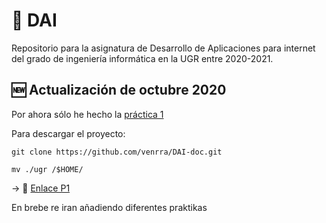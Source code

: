 # :construction: DAI
Repositorio para la asignatura de Desarrollo de Aplicaciones para internet del grado de ingeniería informática en la UGR entre 2020-2021.

## :new: Actualización de octubre 2020
Por ahora sólo he hecho la [práctica 1](practicas/P1)

Para descargar el proyecto: 
```
git clone https://github.com/venrra/DAI-doc.git

mv ./ugr /$HOME/
```

-> :open_file_folder: [Enlace P1](practicas/P1)

En brebe re iran añadiendo diferentes praktikas